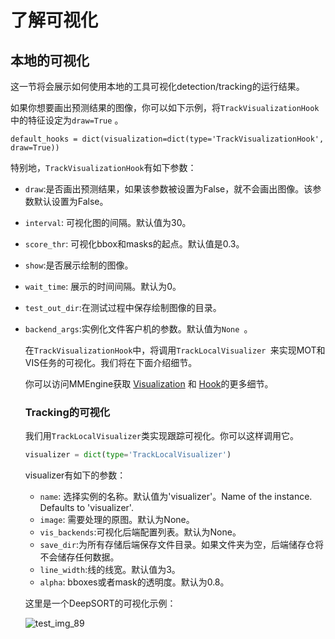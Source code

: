 # 了解可视化

## 本地的可视化

这一节将会展示如何使用本地的工具可视化detection/tracking的运行结果。

如果你想要画出预测结果的图像，你可以如下示例，将`TrackVisualizationHook` 中的特征设定为`draw=True` 。

```shell
default_hooks = dict(visualization=dict(type='TrackVisualizationHook', draw=True))
```

特别地，`TrackVisualizationHook`有如下参数：

- `draw`:是否画出预测结果，如果该参数被设置为False，就不会画出图像。该参数默认设置为False。

- `interval`: 可视化图的间隔。默认值为30。

- `score_thr`: 可视化bbox和masks的起点。默认值是0.3。

- `show`:是否展示绘制的图像。

- `wait_time`: 展示的时间间隔。默认为0。

- `test_out_dir`:在测试过程中保存绘制图像的目录。

- `backend_args`:实例化文件客户机的参数。默认值为`None `。

  在`TrackVisualizationHook`中，将调用`TrackLocalVisualizer `来实现MOT和VIS任务的可视化。我们将在下面介绍细节。

  你可以访问MMEngine获取 [Visualization](https://github.com/open-mmlab/mmengine/blob/main/docs/en/advanced_tutorials/visualization.md) 和 [Hook](https://github.com/open-mmlab/mmengine/blob/main/docs/en/tutorials/hook.md)的更多细节。

  ### Tracking的可视化

  我们用`TrackLocalVisualizer`类实现跟踪可视化。你可以这样调用它。

  ```python
  visualizer = dict(type='TrackLocalVisualizer')
  ```

  visualizer有如下的参数：

  - `name`: 选择实例的名称。默认值为'visualizer'。Name of the instance. Defaults to 'visualizer'.
  - `image`: 需要处理的原图。默认为None。
  - `vis_backends`:可视化后端配置列表。默认为None。
  - `save_dir`:为所有存储后端保存文件目录。如果文件夹为空，后端储存仓将不会储存任何数据。
  - `line_width`:线的线宽。默认值为3。
  - `alpha`: bboxes或者mask的透明度。默认为0.8。

  这里是一个DeepSORT的可视化示例：

  ![test_img_89](https://user-images.githubusercontent.com/99722489/186062929-6d0e4663-0d8e-4045-9ec8-67e0e41da876.png)
